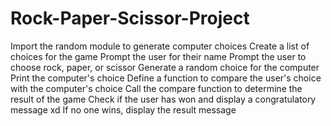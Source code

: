 # Rock-Paper-Scissor-Project

 Import the random module to generate computer choices
 Create a list of choices for the game
 Prompt the user for their name
 Prompt the user to choose rock, paper, or scissor
 Generate a random choice for the computer
 Print the computer's choice
 Define a function to compare the user's choice with the computer's choice
 Call the compare function to determine the result of the game
 Check if the user has won and display a congratulatory message xd
 If no one wins, display the result message
